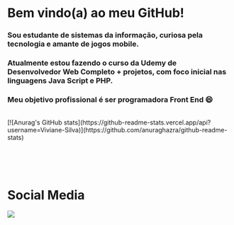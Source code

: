 
# Bem vindo(a) ao meu GitHub!

### Sou estudante de sistemas da informação, curiosa pela tecnologia e amante de jogos mobile.

### Atualmente estou fazendo o curso da Udemy de Desenvolvedor Web Completo + projetos, com foco inicial nas linguagens Java Script e PHP.

### Meu objetivo profissional é ser programadora Front End 😄
</br>
[![Anurag's GitHub stats](https://github-readme-stats.vercel.app/api?username=Viviane-Silva)](https://github.com/anuraghazra/github-readme-stats)

</br></br></br>
  <h1>Social Media</h1>
  <a href="https://www.linkedin.com/in/viviane-leite-da-silva-73348b67/" target="_blank"><img src="https://img.shields.io/badge/-LinkedIn-%230077B5?style=for-the-badge&logo=linkedin&logoColor=white" target="_blank"></a>
